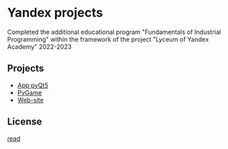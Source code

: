 # Yandex projects

Completed the additional educational program "Fundamentals of Industrial Programming" within the framework of the project "Lyceum of Yandex Academy"
2022-2023

## Projects

- [App pyQt5](https://github.com/Soronn123/Yandex-projects/tree/main/pyQt5)
- [PyGame](https://github.com/Soronn123/Yandex-projects/tree/main/pyGame)
- [Web-site](https://github.com/Soronn123/Yandex-projects/tree/main/Flask)

## License

[read](https://github.com/Soronn123/Yandex-projects/blob/main/document)
